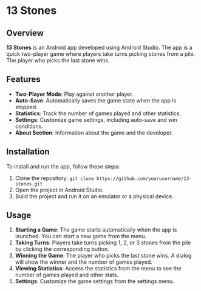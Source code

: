 # 13 Stones

## Overview
**13 Stones** is an Android app developed using Android Studio. The app is a quick two-player game where players take turns picking stones from a pile. The player who picks the last stone wins.

## Features
- **Two-Player Mode**: Play against another player.
- **Auto-Save**: Automatically saves the game state when the app is stopped.
- **Statistics**: Track the number of games played and other statistics.
- **Settings**: Customize game settings, including auto-save and win conditions.
- **About Section**: Information about the game and the developer.

## Installation
To install and run the app, follow these steps:
1. Clone the repository: `git clone https://github.com/yourusername/13-stones.git`
2. Open the project in Android Studio.
3. Build the project and run it on an emulator or a physical device.

## Usage
1. **Starting a Game**: The game starts automatically when the app is launched. You can start a new game from the menu.
2. **Taking Turns**: Players take turns picking 1, 2, or 3 stones from the pile by clicking the corresponding button.
3. **Winning the Game**: The player who picks the last stone wins. A dialog will show the winner and the number of games played.
4. **Viewing Statistics**: Access the statistics from the menu to see the number of games played and other stats.
5. **Settings**: Customize the game settings from the settings menu.
